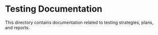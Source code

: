 # Testing Documentation

This directory contains documentation related to testing strategies, plans, and reports.
